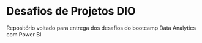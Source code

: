 # Desafios de Projetos DIO

Repositório voltado para entrega dos desafios do bootcamp Data Analytics com Power BI